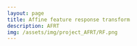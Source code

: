 ```yaml
---
layout: page
title: Affine feature response transform
description: AFRT
img: /assets/img/project_AFRT/RF.png
---
```


